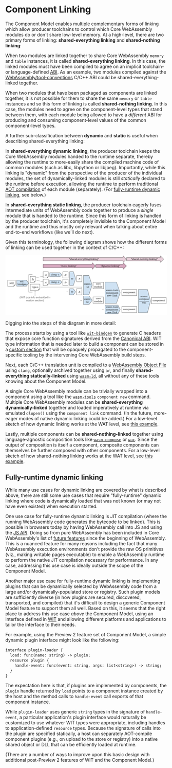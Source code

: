 # Component Linking

The Component Model enables multiple complementary forms of linking which allow
producer toolchains to control which Core WebAssembly modules do or don't share
low-level memory. At a high-level, there are two primary forms of linking:
**shared-everything linking** and **shared-nothing linking**:

When two modules are linked together to share Core WebAssembly `memory` and
`table` instances, it is called **shared-everything linking**. In this case,
the linked modules must have been compiled to agree on an implicit toolchain-
or language-defined [ABI]. As an example, two modules compiled against the
[WebAssembly/tool-conventions] C/C++ ABI could be shared-everything-linked
together.

When two modules that have been packaged as components are linked together, it
is not possible for them to share the same `memory` or `table` instances and so
this form of linking is called **shared-nothing linking**. In this case, the
modules need to agree on the component-level types that stand between them,
with each module being allowed to have a *different* ABI for producing and
consuming component-level values of the common component-level types.

A further sub-classification between **dynamic** and **static** is useful when
describing shared-everything linking:

In **shared-everything dynamic linking**, the producer toolchain keeps the Core
WebAssembly modules handed to the runtime separate, thereby allowing the
runtime to more-easily share the compiled machine code of common modules (such
as libc, libpython or libjpeg). Importantly, while this linking is "dynamic"
from the perspective of the producer of the individual modules, the set of
dynamically-linked modules is still *statically* declared to the runtime before
execution, allowing the runtime to perform traditional [AOT compilation] of
each module (separately). (For
[fully-runtime dynamic linking](#fully-runtime-dynamic-linking), see below.)

In **shared-everything static linking**, the producer toolchain eagerly fuses
intermediate units of WebAssembly code together to produce a *single* module
that is handed to the runtime. Since this form of linking is handled by the
producer toolchain, it's completely invisible to the Component Model and the
runtime and thus mostly only relevant when talking about entire end-to-end
workflows (like we'll do next).

Given this terminology, the following diagram shows how the different forms of
linking can be used together in the context of C/C++:
<p align="center"><img src="examples/images/combined-linking.svg" width="800"></p>

Digging into the steps of this diagram in more detail:

The process starts by using a tool like [`wit-bindgen`] to generate C headers
that expose core function signatures derived from the [Canonical ABI]. WIT type
information that is needed later to build a component can be stored in a
[custom section] that will be opaquely propagated to the component-specific
tooling by the intervening Core WebAssembly build steps.

Next, each C/C++ translation unit is compiled to a [WebAssembly Object File]
using `clang`, optionally archived together using `ar`, and finally
**shared-everything statically-linked** using [`wasm-ld`], all without any of
these tools knowing about the Component Model.

A single Core WebAssembly module can be trivially wrapped into a component
using a tool like the [`wasm-tools`] `component new` command. Multiple Core
WebAssembly modules can be **shared-everything dynamically-linked** together
and loaded imperatively at runtime via emulated `dlopen()` using the `component
link` command. (In the future, more-eager modes of native dynamic linking could
be added.) For a low-level sketch of how dynamic linking works at the WAT
level, see [this example](examples/SharedEverythingDynamicLinking.md).

Lastly, multiple components can be **shared-nothing-linked** together using
language-agnostic composition tools like [`wasm-compose`] or [`wac`]. Since the
output of composition is itself a component, composite components can
themselves be further composed with other components. For a low-level sketch of
how shared-nothing linking works at the WAT level, see
[this example](examples/LinkTimeVirtualization.md).


## Fully-runtime dynamic linking

While many use cases for dynamic linking are covered by what is described
above, there are still some use cases that require "fully-runtime" dynamic
linking where code is dynamically loaded that was not known (or may not have
even existed) when execution started.

One use case for fully-runtime dynamic linking is JIT compilation (where the
running WebAssembly code generates the bytecode to be linked). This is possible
in browsers today by having WebAssembly call into JS and using the [JS API].
Doing so from pure WebAssembly has been included in Core WebAssembly's list of
[future features][JIT Future Feature] since the beginning of WebAssembly.
This is a nuanced feature for many reasons including the fact that many
WebAssembly execution environments don't provide the raw OS primitives (viz.,
making writable pages executable) to enable a WebAssembly runtime to perform
the native JIT compilation necessary for performance. In any case, addressing
this use case is ideally outside the scope of the Component Model.

Another major use case for fully-runtime dynamic linking is implementing
plugins that can be dynamically selected by WebAssembly code from a large
and/or dynamically-populated store or registry. Such plugin models are
sufficiently diverse (in how plugins are secured, discovered, transported, and
compiled) that it's difficult to design a generic Component Model feature to
support them all well. Based on this, it seems that the right place to
address this use case *above* the Component Model, using an interface defined
in [WIT] and allowing different platforms and applications to tailor the
interface to their needs.

For example, using the Preview 2 feature set of Component Model, a simple
dynamic plugin interface might look like the following:
```wit
interface plugin-loader {
  load: func(name: string) -> plugin;
  resource plugin {
    handle-event: func(event: string, args: list<string>) -> string;
  }
}
```
The expectation here is that, if plugins are implemented by components, the
`plugin` handle returned by `load` points to a component instance created by
the host and the method calls to `handle-event` call exports of that component
instance.

While `plugin-loader` uses generic `string` types in the signature of
`handle-event`, a particular application's plugin interface would naturally be
customized to use whatever WIT types were appropriate, including handles to
application-defined `resource` types. Because the signature of calls into the
plugin are specified statically, a host can separately AOT-compile component
plugins (e.g., on upload to the store or registry) into a native shared object
or DLL that can be efficiently loaded at runtime.

(There are a number of ways to improve upon this basic design with additional
post-Preview 2 features of WIT and the Component Model.)


[ABI]: https://en.wikipedia.org/wiki/Application_binary_interface
[AOT compilation]: https://en.wikipedia.org/wiki/Ahead-of-time_compilation
[WebAssembly/tool-conventions]: https://github.com/WebAssembly/tool-conventions
[WebAssembly Object File]: https://github.com/WebAssembly/tool-conventions/blob/main/Linking.md
[`wit-bindgen`]: https://github.com/bytecodealliance/wit-bindgen
[Canonical ABI]: CanonicalABI.md
[Custom Section]: https://webassembly.github.io/spec/core/binary/modules.html#custom-section
[`wasm-ld`]: https://lld.llvm.org/WebAssembly.html
[`wasm-tools`]: https://github.com/bytecodealliance/wasm-tools#tools-included
[`wasm-compose`]: https://github.com/bytecodealliance/wasm-tools/tree/main/crates/wasm-compose
[`wac`]: https://github.com/bytecodealliance/wac
[JS API]: https://webassembly.github.io/spec/js-api/index.html
[JIT Future Feature]: https://github.com/WebAssembly/design/blob/main/FutureFeatures.md#platform-independent-just-in-time-jit-compilation
[WIT]: WIT.md
